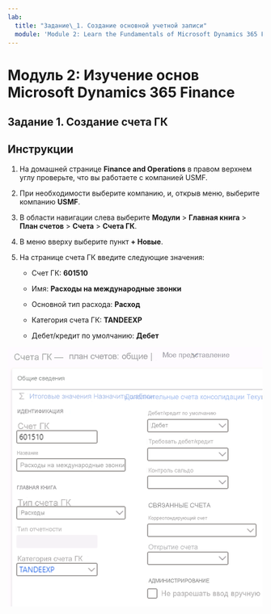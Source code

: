 ```yaml
---
lab:
  title: "Задание\_1. Создание основной учетной записи"
  module: 'Module 2: Learn the Fundamentals of Microsoft Dynamics 365 Finance'
---
```

    
# <a name="module-2-learn-the-fundamentals-of-microsoft-dynamics-365-finance"></a>Модуль 2: Изучение основ Microsoft Dynamics 365 Finance
    
## <a name="lab-1---create-a-main-account"></a>Задание 1. Создание счета ГК

## <a name="instructions"></a>Инструкции

1. На домашней странице **Finance and Operations** в правом верхнем углу проверьте, что вы работаете с компанией USMF.

2. При необходимости выберите компанию, и, открыв меню, выберите компанию **USMF**.

3. В области навигации слева выберите **Модули** > **Главная книга** > **План счетов** > **Счета** > **Счета ГК**.

4. В меню вверху выберите пункт **+ Новые**.

5. На странице счета ГК введите следующие значения:

    - Счет ГК: **601510**

    - Имя: **Расходы на международные звонки**

    - Основной тип расхода: **Расход**

    - Категория счета ГК: **TANDEEXP**

    - Дебет/кредит по умолчанию: **Дебет**

 ![Снимок экрана счетов ГК — план счетов: Общая страница с заполненными полями из шага 5](./media/m-002-explore-general-ledgers-in-microsoft-dynamics-365-finance-03.png)
